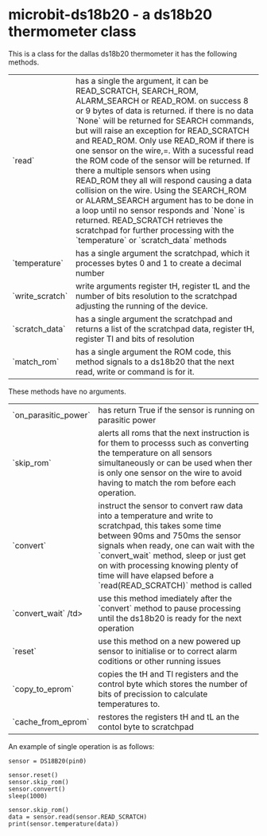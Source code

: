 # microbit-ds18b20 - a ds18b20 thermometer class

This is a class for the dallas ds18b20 thermometer it has the following methods.

<table>
<tr><td>
`read` </td><td>has a single the argument, it can be  READ_SCRATCH, SEARCH_ROM, ALARM_SEARCH or READ_ROM. on success 8 or 9 bytes of data is returned. if there is no data `None` will be returned for SEARCH commands, but will raise an exception for READ_SCRATCH and READ_ROM. Only use READ_ROM  if there is one sensor on the wire,=. With a sucessful read the ROM code of the sensor will be returned. If there a multiple sensors when using READ_ROM they all will respond causing a data  collision on the wire. Using the SEARCH_ROM or ALARM_SEARCH argument has to be done in a loop until no sensor responds and `None` is returned. READ_SCRATCH retrieves the scratchpad for further processing with the `temperature` or `scratch_data` methods
</td></tr>

<tr><td>
`temperature` </td><td>has a single argument the scratchpad, which it processes bytes 0 and 1 to create a decimal number
</td></tr>

<tr><td>
`write_scratch` </td><td>write arguments register tH, register tL and the number of bits resolution to the scratchpad adjusting the running of the device.
</td></tr>

<tr><td>
`scratch_data` </td><td>has a single argument the scratchpad and returns a list of the scratchpad data, register tH, register Tl and bits of resolution
</td></tr>

<tr><td>
`match_rom` </td><td>has a single argument the ROM code, this method signals to a ds18b20 that the next read, write or command is for it.
</td></tr>
</table>

These methods have no arguments.

<table>
<tr><td>
`on_parasitic_power` </td><td>has return True if the sensor is running on parasitic power
</td></tr>

<tr><td>
`skip_rom` </td><td>alerts all roms that the next instruction is for them to processs such as converting the temperature on all sensors simultaneously or can be used when ther is only one sensor on the wire to avoid having to match the rom before each operation.
</td></tr>

<tr><td>
`convert` </td><td>instruct the sensor to convert raw data into a temperature and write to scratchpad, this takes some time between 90ms and 750ms the sensor signals when ready, one can wait with the `convert_wait` method, sleep or just get on with processing knowing plenty of time will have elapsed before a `read(READ_SCRATCH)` method is called
</td></tr>

<tr><td>
`convert_wait` /td><td>use this method imediately after the `convert` method to pause processing until the ds18b20 is ready for the next operation
</td></tr>

<tr><td>
`reset` </td><td>use this method on a new powered up sensor to initialise or to correct alarm coditions or other running issues
</td></tr>

<tr><td>
`copy_to_eprom` </td><td>copies the tH and Tl registers and the control byte which stores the number of bits of precission to calculate temperatures to.
</td></tr>

<tr><td>
`cache_from_eprom` </td><td>restores the registers tH and tL an the contol byte to scratchpad
</td> </tr>

</table>

An example of single operation is as follows:

```
sensor = DS18B20(pin0)

sensor.reset()
sensor.skip_rom()
sensor.convert()
sleep(1000)

sensor.skip_rom()
data = sensor.read(sensor.READ_SCRATCH)
print(sensor.temperature(data))
```